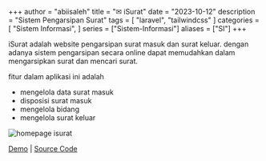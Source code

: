 +++
author = "abiisaleh"
title = "✉ iSurat"
date = "2023-10-12"
description = "Sistem Pengarsipan Surat"
tags = [
    "laravel", "tailwindcss"
]
categories = [
    "Sistem Informasi",
]
series = ["Sistem-Informasi"]
aliases = ["SI"]
+++

iSurat adalah website pengarsipan surat masuk dan surat keluar. dengan adanya sistem pengarsipan secara online dapat memudahkan dalam mengarsipkan surat dan mencari surat.

fitur dalam aplikasi ini adalah

- mengelola data surat masuk
- disposisi surat masuk
- mengelola bidang
- mengelola surat keluar

![homepage isurat](/uploads/images/isurat-panel.jpeg "homepage isurat")

[Demo](https://isurat.com) | [Source Code](https://github.com/abiisaleh/laravel-hans)
